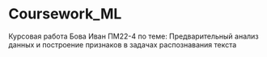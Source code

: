 # Coursework_ML
Курсовая работа Бова Иван ПМ22-4 по теме: Предварительный анализ данных и построение признаков в задачах распознавания текста
